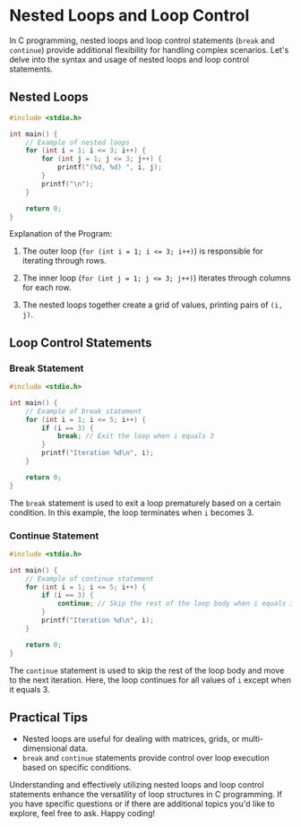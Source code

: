 # Nested Loops and Loop Control

In C programming, nested loops and loop control statements (`break` and `continue`) provide additional flexibility for
handling complex scenarios. Let's delve into the syntax and usage of nested loops and loop control statements.

## Nested Loops

```c
#include <stdio.h>

int main() {
    // Example of nested loops
    for (int i = 1; i <= 3; i++) {
        for (int j = 1; j <= 3; j++) {
            printf("(%d, %d) ", i, j);
        }
        printf("\n");
    }

    return 0;
}
```

Explanation of the Program:

1. The outer loop (`for (int i = 1; i <= 3; i++)`) is responsible for iterating through rows.

2. The inner loop (`for (int j = 1; j <= 3; j++)`) iterates through columns for each row.

3. The nested loops together create a grid of values, printing pairs of `(i, j)`.

## Loop Control Statements

### Break Statement

```c
#include <stdio.h>

int main() {
    // Example of break statement
    for (int i = 1; i <= 5; i++) {
        if (i == 3) {
            break; // Exit the loop when i equals 3
        }
        printf("Iteration %d\n", i);
    }

    return 0;
}
```

The `break` statement is used to exit a loop prematurely based on a certain condition. In this example, the loop
terminates when `i` becomes 3.

### Continue Statement

```c
#include <stdio.h>

int main() {
    // Example of continue statement
    for (int i = 1; i <= 5; i++) {
        if (i == 3) {
            continue; // Skip the rest of the loop body when i equals 3
        }
        printf("Iteration %d\n", i);
    }

    return 0;
}
```

The `continue` statement is used to skip the rest of the loop body and move to the next iteration. Here, the loop
continues for all values of `i` except when it equals 3.

## Practical Tips

- Nested loops are useful for dealing with matrices, grids, or multi-dimensional data.
- `break` and `continue` statements provide control over loop execution based on specific conditions.

Understanding and effectively utilizing nested loops and loop control statements enhance the versatility of loop
structures in C programming. If you have specific questions or if there are additional topics you'd like to explore,
feel free to ask. Happy coding!